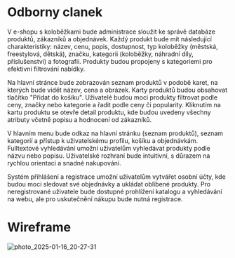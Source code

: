 # Odborny clanek
V e-shopu s koloběžkami bude administrace sloužit ke správě databáze produktů, zákazníků a objednávek. Každý produkt bude mít následující charakteristiky: název, cenu, popis, dostupnost, typ koloběžky (městská, freestylová, dětská), značku, kategorii (koloběžky, náhradní díly, příslušenství) a fotografii. Produkty budou propojeny s kategoriemi pro efektivní filtrování nabídky.

Na hlavní stránce bude zobrazován seznam produktů v podobě karet, na kterých bude vidět název, cena a obrázek. Karty produktů budou obsahovat tlačítko "Přidat do košíku". Uživatelé budou moci produkty filtrovat podle ceny, značky nebo kategorie a řadit podle ceny či popularity. Kliknutím na kartu produktu se otevře detail produktu, kde budou uvedeny všechny atributy včetně popisu a hodnocení od zákazníků.

V hlavním menu bude odkaz na hlavní stránku (seznam produktů), seznam kategorií a přístup k uživatelskému profilu, košíku a objednávkám. Fulltextové vyhledávání umožní uživatelům vyhledávat produkty podle názvu nebo popisu. Uživatelské rozhraní bude intuitivní, s důrazem na rychlou orientaci a snadné nakupování.

Systém přihlášení a registrace umožní uživatelům vytvářet osobní účty, kde budou moci sledovat své objednávky a ukládat oblíbené produkty. Pro neregistrované uživatele bude dostupné prohlížení katalogu a vyhledávání na webu, ale pro uskutečnění nákupu bude nutná registrace.

# Wireframe
![photo_2025-01-16_20-27-31](https://github.com/user-attachments/assets/94a7b8f3-ea70-4c8d-b725-48a92e4071ec)
